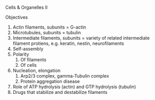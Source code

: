 Cells & Organelles II

Objectives

1. Actin filaments, subunits = G-actin
2. Microtubules, subunits = tubulin
3. Intermediate filaments, subunits = variety of related intermediate filament protiens, e.g. keratin, nestin, neurofilaments
4. Self-assembly
5. Polarity
    1. Of filaments
    2. Of cells
6. Nucleation, elongation
    1. Arp2/3 complex, gamma-Tubulin complex
    2. Protein aggregation disease
7. Role of ATP hydrolysis (actin) and GTP hydrolysis (tubulin)
8. Drugs that stabilize and destabilize filaments
